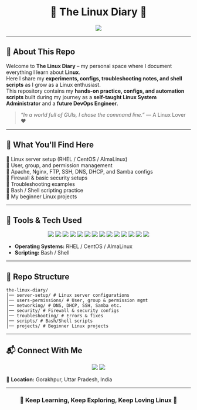 <h1 align="center">🐧 The Linux Diary 🐧</h1>

<p align="center">
  <img src="https://readme-typing-svg.herokuapp.com?size=25&color=36BCF7&center=true&vCenter=true&width=600&lines=A+Diary+of+my+Linux+Journey;Learning+Linux+Every+Day+🐧;Commands+%7C+Configs+%7C+Shell+Scripts" />
</p>

---

## 🐧 About This Repo
Welcome to **The Linux Diary** – my personal space where I document everything I learn about **Linux**.  
Here I share my **experiments, configs, troubleshooting notes, and shell scripts** as I grow as a Linux enthusiast.  
This repository contains my **hands-on practice, configs, and automation scripts** built during my journey as a **self-taught Linux System Administrator** and a **future DevOps Engineer**.  

> *“In a world full of GUIs, I chose the command line.”* — A Linux Lover ❤️

---

## 🔧 What You'll Find Here  
🔹 Linux server setup (RHEL / CentOS / AlmaLinux)  
🔹 User, group, and permission management  
🔹 Apache, Nginx, FTP, SSH, DNS, DHCP, and Samba configs  
🔹 Firewall & basic security setups  
🔹 Troubleshooting examples  
🔹 Bash / Shell scripting practice  
🔹 My beginner Linux projects  

---

## 🚀 Tools & Tech Used  

<p align="center">
  <!-- Base OS -->
  <img src="https://img.shields.io/badge/Linux-000000?style=for-the-badge&logo=linux&logoColor=white" />
  <img src="https://img.shields.io/badge/Bash-4EAA25?style=for-the-badge&logo=gnubash&logoColor=white" />
  
  <!-- Web Servers -->
  <img src="https://img.shields.io/badge/Apache-D22128?style=for-the-badge&logo=apache&logoColor=white" />
  <img src="https://img.shields.io/badge/Nginx-009639?style=for-the-badge&logo=nginx&logoColor=white" />
  
  <!-- File & Sharing -->
  <img src="https://img.shields.io/badge/Samba-2C6BAC?style=for-the-badge&logo=samba&logoColor=white" />
  <img src="https://img.shields.io/badge/FTP-0077B5?style=for-the-badge&logo=filezilla&logoColor=white" />
  
  <!-- Network -->
  <img src="https://img.shields.io/badge/DNS-FF9800?style=for-the-badge&logo=cloudflare&logoColor=white" />
  <img src="https://img.shields.io/badge/DHCP-673AB7?style=for-the-badge&logo=ubiquiti&logoColor=white" />
  <img src="https://img.shields.io/badge/SSH-000000?style=for-the-badge&logo=openssh&logoColor=white" />
  
  <!-- Databases -->
  <img src="https://img.shields.io/badge/MySQL-4479A1?style=for-the-badge&logo=mysql&logoColor=white" />
  <img src="https://img.shields.io/badge/MariaDB-003545?style=for-the-badge&logo=mariadb&logoColor=white" />
  <img src="https://img.shields.io/badge/PostgreSQL-336791?style=for-the-badge&logo=postgresql&logoColor=white" />
  
  <!-- Security -->
  <img src="https://img.shields.io/badge/Firewall-E53935?style=for-the-badge&logo=fortinet&logoColor=white" />
  <img src="https://img.shields.io/badge/SELinux-795548?style=for-the-badge&logo=redhat&logoColor=white" />
</p>

- **Operating Systems:** RHEL / CentOS / AlmaLinux  
- **Scripting:** Bash / Shell  

---

## 📂 Repo Structure  
```
the-linux-diary/
│── server-setup/ # Linux server configurations
│── users-permissions/ # User, group & permission mgmt
│── networking/ # DNS, DHCP, SSH, Samba etc.
│── security/ # Firewall & security configs
│── troubleshooting/ # Errors & fixes
│── scripts/ # Bash/Shell scripts
│── projects/ # Beginner Linux projects
```
---

## 📬 Connect With Me  

<p align="center">
  <a href="https://linkedin.com"><img src="https://img.shields.io/badge/LinkedIn-0077B5?style=for-the-badge&logo=linkedin&logoColor=white"></a>
  <a href="mailto:jyotiswaroop.niit1@gmail.com"><img src="https://img.shields.io/badge/Email-D14836?style=for-the-badge&logo=gmail&logoColor=white"></a>
</p>

📍 **Location:** Gorakhpur, Uttar Pradesh, India  

---

<h3 align="center">🐧 Keep Learning, Keep Exploring, Keep Loving Linux 🐧</h3>

